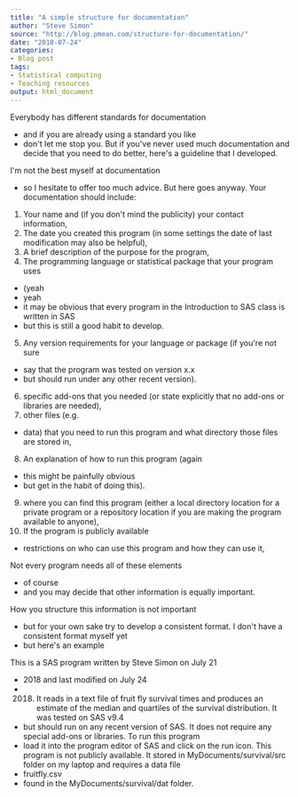 ```yaml
---
title: "A simple structure for documentation"
author: "Steve Simon"
source: "http://blog.pmean.com/structure-for-documentation/"
date: "2018-07-24"
categories:
- Blog post
tags:
- Statistical computing
- Teaching resources
output: html_document
---
```


Everybody has different standards for documentation
- and if you are
already using a standard you like
- don't let me stop you. But if you've
never used much documentation and decide that you need to do better,
here's a guideline that I developed.

<!---More--->

I'm not the best myself at documentation
- so I hesitate to offer too
much advice. But here goes anyway. Your documentation should include:

1.  Your name and (if you don't mind the publicity) your contact
    information,
2.  The date you created this program (in some settings the date of last
    modification may also be helpful),
3.  A brief description of the purpose for the program,
4.  The programming language or statistical package that your program
    uses
- (yeah
- yeah
- it may be obvious that every program in the
    Introduction to SAS class is written in SAS
- but this is still a
    good habit to develop.
5.  Any version requirements for your language or package (if you're not
    sure
- say that the program was tested on version x.x
- but should run
    under any other recent version).
6.  specific add-ons that you needed (or state explicitly that no
    add-ons or libraries are needed),
7.  other files (e.g.
- data) that you need to run this program and what
    directory those files are stored in,
8.  An explanation of how to run this program (again
- this might be
    painfully obvious
- but get in the habit of doing this).
9.  where you can find this program (either a local directory location
    for a private program or a repository location if you are making the
    program available to anyone),
10. If the program is publicly available
- restrictions on who can use
    this program and how they can use it,

Not every program needs all of these elements
- of course
- and you may
decide that other information is equally important.

How you structure this information is not important
- but for your own
sake try to develop a consistent format. I don't have a consistent
format myself yet
- but here's an example

This is a SAS program written by Steve Simon on July 21
- 2018 and last
modified on July 24
- 2018. It reads in a text file of fruit fly survival
times and produces an estimate of the median and quartiles of the
survival distribution. It was tested on SAS v9.4
- but should run on any
recent version of SAS. It does not require any special add-ons or
libraries. To run this program
- load it into the program editor of SAS
and click on the run icon. This program is not publicly available. It
stored in MyDocuments/survival/src folder on my laptop and requires a
data file
- fruitfly.csv
- found in the MyDocuments/survival/dat folder.








